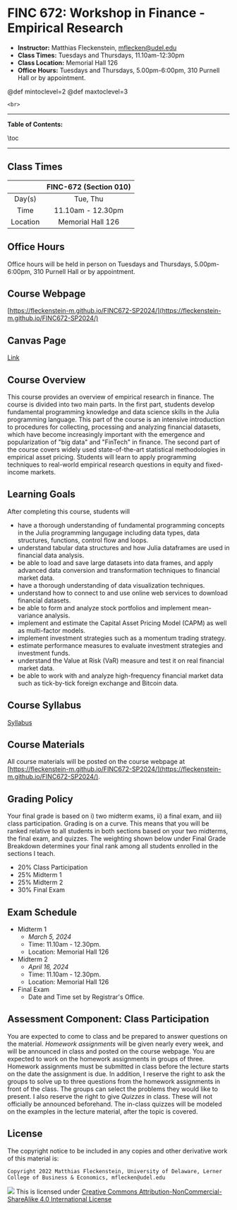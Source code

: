 
# FINC 672: Workshop in Finance - Empirical Research


* **Instructor:** Matthias Fleckenstein, [mflecken@udel.edu](mailto:mflecken@udel.edu)
* **Class Times:** Tuesdays and Thursdays, 11.10am-12:30pm 
* **Class Location:** Memorial Hall 126
* **Office Hours:** Tuesdays and Thursdays, 5.00pm-6:00pm, 310 Purnell Hall or by appointment.

@def mintoclevel=2 
@def maxtoclevel=3

~~~
<br>
~~~

---

**Table of Contents:**

\toc

---


## Class Times

|             | FINC-672 (Section 010)        | 
| :--------:  | :----------------------------:| 
| Day(s)      | Tue, Thu                      | 
| Time        | 11.10am - 12.30pm             | 
| Location    | Memorial Hall 126             | 


## Office Hours
Office hours will be held in person on Tuesdays and Thursdays, 5.00pm-6:00pm, 310 Purnell Hall or by appointment.


## Course Webpage
[https://fleckenstein-m.github.io/FINC672-SP2024/](https://fleckenstein-m.github.io/FINC672-SP2024/)


## Canvas Page
[Link]()


## Course Overview

This course provides an overview of empirical research in finance.
The course is divided into two main parts. In the first part, students develop fundamental programming 
knowledge and data science skills in the Julia programming language.
This part of the course is an intensive introduction to procedures for collecting, processing and analyzing financial datasets, 
which have become increasingly important with the emergence and popularization of "big data" and "FinTech" in finance. 
The second part of the course covers widely used state-of-the-art statistical methodologies in empirical asset pricing. 
Students will learn to apply programming techniques to real-world empirical research questions in equity and fixed-income markets.


## Learning Goals

After completing this course, students will 

- have a thorough understanding of fundamental programming concepts in the Julia programming langugage including data types, data structures, functions, control flow and loops.
- understand tabular data structures and how Julia dataframes are used in financial data analysis.
- be able to load and save large datasets into data frames, and apply advanced data conversion and transformation techniques to financial market data.
- have a thorough understanding of data visualization techniques.
- understand how to connect to and use online web services to download financial datasets.
- be able to form and analyze stock portfolios and implement mean-variance analysis.
- implement and estimate the Capital Asset Pricing Model (CAPM) as well as multi-factor models.
- implement investment strategies such as a momentum trading strategy.
- estimate performance measures to evaluate investment strategies and investment funds.
- understand the Value at Risk (VaR) measure and test it on real financial market data.
- be able to work with and analyze high-frequency financial market data such as tick-by-tick foreign exchange and Bitcoin data.



## Course Syllabus
[Syllabus](./assets/FINC672_Syllabus_SP24.pdf)


## Course Materials
All course materials will be posted on the course webpage at [https://fleckenstein-m.github.io/FINC672-SP2024/](https://fleckenstein-m.github.io/FINC672-SP2024/).




## Grading Policy

Your final grade is based on i) two midterm exams, ii) a final exam, and iii) class participation. Grading is on a curve. This means that you will be ranked relative to all students in both sections based on your two midterms, the final exam, and quizzes. The weighting shown below under Final Grade Breakdown determines your final rank among all students enrolled in the sections I teach.

- 20% Class Participation
- 25% Midterm 1
- 25% Midterm 2
- 30% Final Exam


## Exam Schedule
- Midterm 1
  - *March 5, 2024* 
  - Time: 11.10am - 12.30pm. 
  - Location: Memorial Hall 126
- Midterm 2
  - *April 16, 2024* 
  - Time: 11.10am - 12.30pm. 
  - Location: Memorial Hall 126
- Final Exam
  - Date and Time set by Registrar's Office.


## Assessment Component: Class Participation

You are expected to come to class and be prepared to answer questions on the material. *Homework assignments* will be given nearly every week, and will be announced in class and posted on the course webpage. You are expected to work on the homework assignments in groups of three. Homework assignments must be submitted in class before the lecture starts on the date the assignment is due. In addition, I reserve the right to ask the groups to solve up to three questions from the homework assignments in front of the class. The groups can select the problems they would like to present. I also reserve the right to give *Quizzes* in class. These will not officially be announced beforehand. The in-class quizzes will be modeled on the examples in the lecture material, after the topic is covered.    


## License

The copyright notice to be included in any copies and other derivative work of this material is:

```
Copyright 2022 Matthias Fleckenstein, University of Delaware, Lerner College of Business & Economics, mflecken@udel.edu
```

![](https://licensebuttons.net/l/by-nc-sa/4.0/80x15.png) This is licensed under [Creative Commons Attribution-NonCommercial-ShareAlike 4.0 International License](http://creativecommons.org/licenses/by-nc-sa/4.0/)

